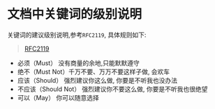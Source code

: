 # 文档中关键词的级别说明

关键词的建议级别说明,参考`RFC2119`, 具体规则如下:

>   [RFC2119](https://www.ietf.org/rfc/rfc2119.txt)

-   必须（Must） 没有商量的余地,只能默默遵守
-   绝不（Must Not）千万不要、万万不要这样子做, 会欢车
-   应该（Should） 强烈建议你这么做, 你要是不听我也没办法
-   不应该（Should Not） 强烈建议你不要这么做, 你要是不听我也很绝望
-   可以（May） 你可以随意选择

